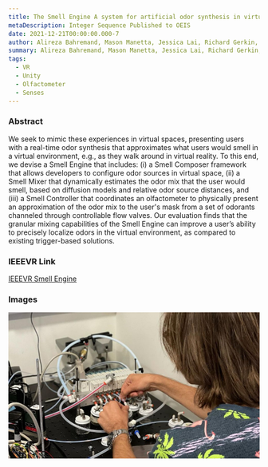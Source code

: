 ```yaml
---
title: The Smell Engine A system for artificial odor synthesis in virtual environments 
metaDescription: Integer Sequence Published to OEIS
date: 2021-12-21T00:00:00.000-7
author: Alireza Bahremand, Mason Manetta, Jessica Lai, Richard Gerkin, Christy Spackman, Brian Smith, Robert LiKamWa, Byron Lahey
summary: Alireza Bahremand, Mason Manetta, Jessica Lai, Richard Gerkin, Christy Spackman, Brian Smith, Robert LiKamWa, Byron Lahey, IEEE VR 2022 Conference Papers
tags:
  - VR
  - Unity
  - Olfactometer
  - Senses
---
```


### Abstract 
We seek to mimic these experiences in virtual spaces, presenting users with a real-time odor synthesis that approximates what users would smell in a virtual environment, e.g., as they walk around in virtual reality. To this end, we devise a Smell Engine that includes: (i) a Smell Composer framework that allows developers to configure odor sources in virtual space, (ii) a Smell Mixer that dynamically estimates the odor mix that the user would smell, based on diffusion models and relative odor source distances, and (iii) a Smell Controller that coordinates an olfactometer to physically present an approximation of the odor mix to the user's mask from a set of odorants channeled through controllable flow valves. Our evaluation finds that the granular mixing capabilities of the Smell Engine can improve a user’s ability to precisely localize odors in the virtual environment, as compared to existing trigger-based solutions. 

### IEEEVR Link
[IEEEVR Smell Engine ](https://ieeexplore.ieee.org/abstract/document/9756819)

### Images

![Myself working on the Smell Engine](/static/img/smellEngine.png)



